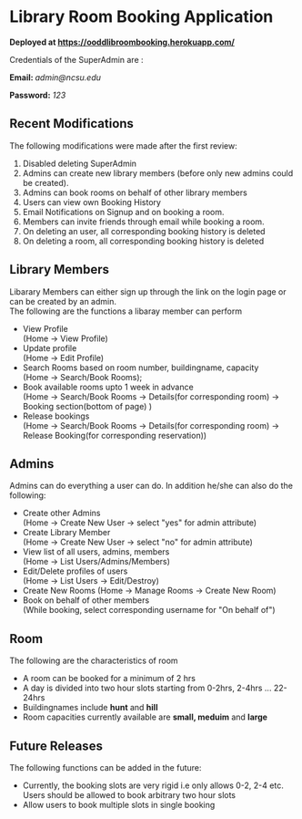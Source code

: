 <h1><strong>Library Room Booking Application</strong></h1>
<p><strong>Deployed at&nbsp;<a href="https://ooddlibroombooking.herokuapp.com/">https://ooddlibroombooking.herokuapp.com/</a></strong></p>
<p>Credentials of the SuperAdmin are :</p>
<p><strong>Email:&nbsp;</strong><em>admin@ncsu.edu</em></p>
<p><strong>Password:</strong> <em>123</em></p>

<h2>Recent Modifications</h2>
The following modifications were made after the first review:
<ol>
<li>Disabled deleting SuperAdmin</li>
<li>Admins can create new library members (before only new admins could be created).</li>
<li>Admins can book rooms on behalf of other library members</li>
<li>Users can view own Booking History</li>
<li>Email Notifications on Signup and on booking a room.</li>
<li>Members can invite friends through email while booking a room.</li>
<li>On deleting an user, all corresponding booking history is deleted</li>
<li>On deleting a room, all corresponding booking history is deleted</li>
</ol>

<h2>Library Members</h2>
<p>Libarary Members can either sign up through the link on the login page or can be created by an admin.<br>
The following are the functions a libaray member can perform</p>
<ul>
<li>View Profile <br>(Home &#8594; View Profile)</li>
<li>Update profile <br>(Home &#8594; Edit Profile)</li>
<li>Search Rooms based on room number, buildingname, capacity<br>(Home &#8594; Search/Book Rooms);
<li>Book available rooms upto 1 week in advance <br>(Home &#8594; Search/Book Rooms &#8594; Details(for corresponding room) &#8594; Booking section(bottom of page) )</li>
<li>Release bookings <br>(Home &#8594; Search/Book Rooms &#8594; Details(for corresponding room) &#8594; Release Booking(for corresponding reservation))</li>
</ul>

<h2>Admins</h2>
<p>Admins can do everything a user can do. In addition he/she can also do the following:</p>
<ul>
<li>Create other Admins <br>(Home &#8594; Create New User &#8594; select "yes" for admin attribute)</li>
<li>Create Library Member <br>(Home &#8594; Create New User &#8594; select "no" for admin attribute)</li>
<li>View list of all users, admins, members <br>(Home &#8594; List Users/Admins/Members)</li>
<li>Edit/Delete profiles of users <br>(Home &#8594; List Users &#8594; Edit/Destroy)</li>
<li>Create New Rooms (Home &#8594; Manage Rooms &#8594; Create New Room)</li>
<li>Book on behalf of other members <br>(While booking, select corresponding username for "On behalf of") </li>
</ul>

<h2>Room</h2>
<p>The following are the characteristics of room</p>
<ul>
<li>A room can be booked for a minimum of 2 hrs</li>
<li>A day is divided into two hour slots starting from 0-2hrs, 2-4hrs ... 22-24hrs</li>
<li>Buildingnames include <strong>hunt</strong> and <strong>hill</strong>&nbsp;</li>
<li>Room capacities currently available are <strong>small, meduim</strong> and <strong>large</strong></li>
</ul>

<h2>Future Releases</h2>
The following functions can be added in the future:
<ul>
<li>Currently, the booking slots are very rigid i.e only allows 0-2, 2-4 etc. Users should be allowed to book arbitrary two hour slots</li>
<li>Allow users to book multiple slots in single booking</li>
</ul>
